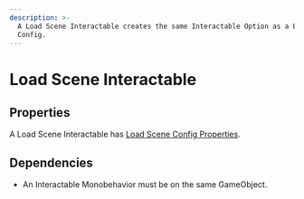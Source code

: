 ```yaml
---
description: >-
  A Load Scene Interactable creates the same Interactable Option as a Load Scene
  Config.
---
```


# Load Scene Interactable

## Properties

A Load Scene Interactable has [Load Scene Config Properties](../../scriptable-objects/interactable-option-configurations/load-scene-config.md#properties).

## Dependencies

* An Interactable Monobehavior must be on the same GameObject.
